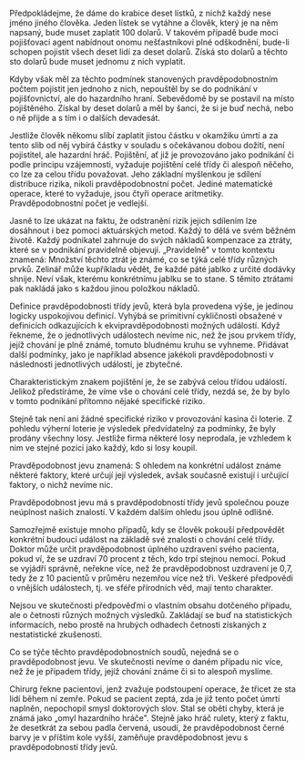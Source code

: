 Předpokládejme, že dáme do krabice deset lístků, z nichž každý nese jméno jiného člověka. Jeden lístek se vytáhne a člověk, který je na něm napsaný, bude muset zaplatit 100 dolarů. V takovém případě bude moci pojišťovací agent nabídnout onomu nešťastníkovi plné odškodnění, bude-li schopen pojistit všech deset lidí za deset dolarů. Získá sto dolarů a těchto sto dolarů bude muset jednomu z nich vyplatit.

Kdyby však měl za těchto podmínek stanovených pravděpodobnostním počtem pojistit jen jednoho z nich, nepouštěl by se do podnikání v pojišťovnictví, ale do hazardního hraní. Sebevědomě by se postavil na místo pojištěného. Získal by deset dolarů a měl by šanci, že si je buď nechá, nebo o ně přijde a s tím i o dalších devadesát.

Jestliže člověk někomu slíbí zaplatit jistou částku v okamžiku úmrtí a za tento slib od něj vybírá částky v souladu s očekávanou dobou dožití, není pojistitel, ale hazardní hráč. Pojištění, ať již je provozováno jako podnikání či podle principu vzájemnosti, vyžaduje pojištění celé třídy či alespoň něčeho, co lze za celou třídu považovat. Jeho základní myšlenkou je sdílení distribuce rizika, nikoli pravděpodobnostní počet. Jediné matematické operace, které to vyžaduje, jsou čtyři operace aritmetiky. Pravděpodobnostní počet je vedlejší.

Jasně to lze ukázat na faktu, že odstranění rizik jejich sdílením lze dosáhnout i bez pomoci aktuárských metod. Každý to dělá ve svém běžném životě. Každý podnikatel zahrnuje do svých nákladů kompenzace za ztráty, které se v podnikání pravidelně objevují. „Pravidelně" v tomto kontextu znamená: Množství těchto ztrát je známé, co se týká celé třídy různých prvků. Zelinář může kupříkladu vědět, že každé páté jablko z určité dodávky shnije. Neví však, kterému konkrétnímu jablku se to stane. S těmito ztrátami pak nakládá jako s každou jinou položkou nákladů.

Definice pravděpodobnosti třídy jevů, která byla provedena výše, je jedinou logicky uspokojivou definicí. Vyhýbá se primitivní cykličnosti obsažené v definicích odkazujících k ekvipravděpodobnosti možných událostí. Když řekneme, že o jednotlivých událostech nevíme nic, než že jsou prvkem třídy, jejíž chování je plně známé, tomuto bludnému kruhu se vyhneme. Přidávat další podmínky, jako je například absence jakékoli pravděpodobnosti v následnosti jednotlivých událostí, je zbytečné.

Charakteristickým znakem pojištění je, že se zabývá celou třídou událostí. Jelikož předstíráme, že víme vše o chování celé třídy, nezdá se, že by bylo v tomto podnikání přítomno nějaké specifické riziko.

Stejně tak není ani žádné specifické riziko v provozování kasina či loterie. Z pohledu výherní loterie je výsledek předvídatelný za podmínky, že byly prodány všechny losy. Jestliže firma některé losy neprodala, je vzhledem k nim ve stejné pozici jako každý, kdo si losy koupil.

Pravděpodobnost jevu znamená: S ohledem na konkrétní událost známe některé faktory, které určují její výsledek, avšak současně existují i určující faktory, o nichž nevíme nic.

Pravděpodobnost jevu má s pravděpodobností třídy jevů společnou pouze neúplnost našich znalostí. V každém dalším ohledu jsou úplně odlišné.

Samozřejmě existuje mnoho případů, kdy se člověk pokouší předpovědět konkrétní budoucí událost na základě své znalosti o chování celé třídy. Doktor může určit pravděpodobnost úplného uzdravení svého pacienta, pokud ví, že se uzdraví 70 procent z těch, kdo trpí stejnou nemocí. Pokud se vyjádří správně, neřekne více, než že pravděpodobnost uzdravení je 0,7, tedy že z 10 pacientů v průměru nezemřou více než tři. Veškeré předpovědi o vnějších událostech, tj. ve sféře přírodních věd, mají tento charakter.

Nejsou ve skutečnosti předpověďmi o vlastním obsahu dotčeného případu, ale o četnosti různých možných výsledků. Zakládají se buď na statistických informacích, nebo prostě na hrubých odhadech četnosti získaných z nestatistické zkušenosti.

Co se týče těchto pravděpodobnostních soudů, nejedná se o pravděpodobnost jevu. Ve skutečnosti nevíme o daném případu nic více, než že je případem třídy, jejíž chování známe či si to alespoň myslíme.

Chirurg řekne pacientovi, jenž zvažuje podstoupení operace, že třicet ze sta lidí během ní zemře. Pokud se pacient zeptá, zda je již tento počet úmrtí naplněn, nepochopil smysl doktorových slov. Stal se obětí chyby, která je známá jako „omyl hazardního hráče". Stejně jako hráč rulety, který z faktu, že desetkrát za sebou padla červená, usoudí, že pravděpodobnost černé barvy je v příštím kole vyšší, zaměňuje pravděpodobnost jevu s pravděpodobností třídy jevů.